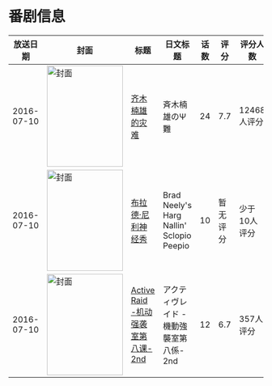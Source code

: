 # 番剧信息

|放送日期|封面|标题|日文标题|话数|评分|评分人数|
|---|---|---|---|---|---|---|
|2016-07-10|<img src="https://lain.bgm.tv/pic/cover/c/b3/28/181354_smUU3.jpg" alt="封面" style="width:150px;height:200px;object-fit:cover;">|[齐木楠雄的灾难](https://bangumi.tv/subject/181354)|斉木楠雄のΨ難|24|7.7|12468人评分|
|2016-07-10|<img src="https://lain.bgm.tv/pic/cover/c/86/ab/280701_IfXXo.jpg" alt="封面" style="width:150px;height:200px;object-fit:cover;">|[布拉德·尼利神经秀](https://bangumi.tv/subject/280701)|Brad Neely's Harg Nallin' Sclopio Peepio|10|暂无评分|少于10人评分|
|2016-07-10|<img src="https://lain.bgm.tv/pic/cover/c/6c/04/160220_770Pg.jpg" alt="封面" style="width:150px;height:200px;object-fit:cover;">|[Active Raid -机动强袭室第八课- 2nd](https://bangumi.tv/subject/160220)|アクティヴレイド -機動強襲室第八係- 2nd|12|6.7|357人评分|
